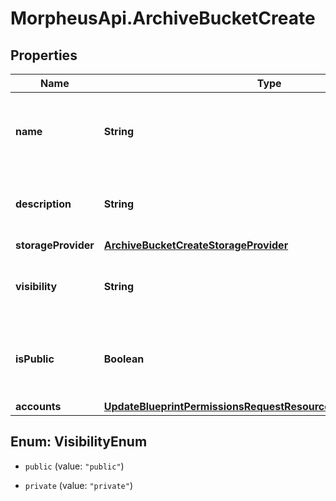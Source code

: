 # MorpheusApi.ArchiveBucketCreate

## Properties

Name | Type | Description | Notes
------------ | ------------- | ------------- | -------------
**name** | **String** | A name for the archive bucket. Must be globally unique. | [optional] 
**description** | **String** | A description for the archive bucket | [optional] 
**storageProvider** | [**ArchiveBucketCreateStorageProvider**](ArchiveBucketCreateStorageProvider.md) |  | [optional] 
**visibility** | **String** | Visibility - Set to public to allow all tenants | [optional] [default to &#39;private&#39;]
**isPublic** | **Boolean** | Public URL - Set to true to allow anonymous access | [optional] [default to false]
**accounts** | [**UpdateBlueprintPermissionsRequestResourcePermissionSitesInner**](UpdateBlueprintPermissionsRequestResourcePermissionSitesInner.md) |  | [optional] 



## Enum: VisibilityEnum


* `public` (value: `"public"`)

* `private` (value: `"private"`)




